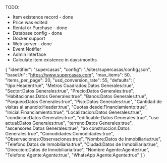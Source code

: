 TODO:


- Item existence record - done
- Price was edited 
- Rental or Purchase - done
- Database config - done
- Docker support
- Web server - done
- Event Notifier 
- Admin Interface
- Calculate item existence in days/months


{
    "identifier": "supercasas",
    "config": "./sites/supercasas/config.json",
    "baseUrl": "https://www.supercasas.com",
    "max_items": 50,
    "items_per_page": 20,
    "usd_conversion_rate": 55,
    "defaults": [
        "tipo:Header:true",
        "Metros Cuadrados:Datos Generales:true",
        "Sector:Datos Generales:true",
        "Precio:Datos Generales:true",
        "Habitaciones:Datos Generales:true",
        "Banos:Datos Generales:true",
        "Parqueo:Datos Generales:true",
        "Piso:Datos Generales:true",
        "Cantidad de visitas al anuncio:Header:true",
        "Cuotas desde:Financiamiento:true",
        "Inicial:Financiamiento:true",
        "Localizacion:Datos Generales:true",
        "condicion:Datos Generales:true",
        "edificable:Datos Generales:true",
        "uso actual:Datos Generales:true",
        "terreno:Datos Generales:true",
        "ascensores:Datos Generales:true",
        "ao construccion:Datos Generales:true",
        "Comodidades:Comodidades:true",
        "Observaciones:Observaciones:true",
        "Nombre:Datos de Inmobiliaria:true",
        "Telefono:Datos de Inmobiliaria:true",
        "Ciudad:Datos de Inmobiliaria:true",
        "Direccion:Datos de Inmobiliaria:true",
        "Nombre Agente:Agente:true",
        "Telefono Agente:Agente:true",
        "WhatsApp Agente:Agente:true"
    ]
}
